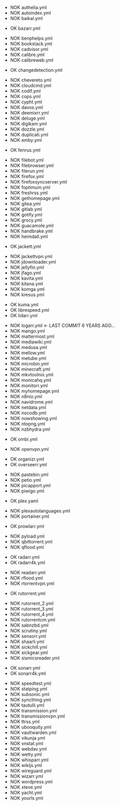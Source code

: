 - NOK authelia.yml
- NOK autoindex.yml
- NOK baikal.yml
+ OK  bazarr.yml
- NOK benphelps.yml
- NOK bookstack.yml
- NOK cadvisor.yml
- NOK calibre.yml
- NOK calibreweb.yml
+ OK  changedetection.yml
- NOK chevereto.yml
- NOK cloudcmd.yml
- NOK codif.yml
- NOK cops.yml
- NOK cypht.yml
- NOK davos.yml
- NOK deemixrr.yml
- NOK deluge.yml
- NOK digikam.yml
- NOK dozzle.yml
- NOK duplicati.yml
- NOK emby.yml
+ OK  fenrus.yml
- NOK filebot.yml
- NOK filebrowser.yml
- NOK filerun.yml
- NOK firefox.yml
- NOK firefoxsyncserver.yml
- NOK foptimum.yml
- NOK freshrss.yml
- NOK gethomepage.yml
- NOK gitea.yml
- NOK gitlab.yml
- NOK gotify.yml
- NOK grocy.yml
- NOK guacamole.yml
- NOK handbrake.yml
- NOK heimdall.yml
+ OK  jackett.yml
- NOK jackettvpn.yml
- NOK jdownloader.yml
- NOK jellyfin.yml
- NOK jfago.yml
- NOK kavita.yml
- NOK kitana.yml
- NOK komga.yml
- NOK kresus.yml
+ OK  kuma.yml
+ OK  librespeed.yml
+ OK  lidarr.yml
- NOK logarr.yml <- LAST COMMIT 6 YEARS AGO...
- NOK mango.yml
- NOK mattermost.yml
- NOK mediawiki.yml
- NOK medusa.yml
- NOK mellow.yml
- NOK metube.yml
- NOK microbin.yml
- NOK minecraft.yml
- NOK mkvtoolnix.yml
- NOK monicahq.yml
- NOK monitorr.yml
- NOK myhomepage.yml
- NOK n8nio.yml
- NOK navidrome.yml
- NOK netdata.yml
- NOK nocodb.yml
- NOK nowshowing.yml
- NOK ntopng.yml
- NOK nzbhydra.yml
+ OK  ombi.yml
- NOK openvpn.yml
+ OK  organizr.yml
+ OK  overseerr.yml
- NOK pastebin.yml
- NOK petio.yml
- NOK picapport.yml
- NOK piwigo.yml
+ OK  plex.yaml
- NOK plexautolanguages.yml
- NOK portainer.yml
+ OK  prowlarr.yml
- NOK pyload.yml
- NOK qbittorrent.yml
- NOK qflood.yml
+ OK  radarr.yml
+ OK  radarr4k.yml
- NOK readarr.yml
- NOK rflood.yml
- NOK rtorrentvpn.yml
+ OK  rutorrent.yml
- NOK rutorrent_2.yml
- NOK rutorrent_3.yml
- NOK rutorrent_4.yml
- NOK rutorrentcm.yml
- NOK sabnzbd.yml
- NOK scrutiny.yml
- NOK sensorr.yml
- NOK shaarli.yml
- NOK sickchill.yml
- NOK sickgear.yml
- NOK sismicsreader.yml
+ OK  sonarr.yml
+ OK  sonarr4k.yml
- NOK speedtest.yml
- NOK statping.yml
- NOK subsonic.yml
- NOK syncthing.yml
- NOK tautulli.yml
- NOK transmission.yml
- NOK transmissionvpn.yml
- NOK ttrss.yml
- NOK ubooquity.yml
- NOK vaultwarden.yml
- NOK vikunja.yml
- NOK vnstat.yml
- NOK webdav.yml
- NOK wetty.yml
- NOK whisparr.yml
- NOK wikijs.yml
- NOK wireguard.yml
- NOK wizarr.yml
- NOK wordpress.yml
- NOK xteve.yml
- NOK yacht.yml
- NOK yourls.yml
